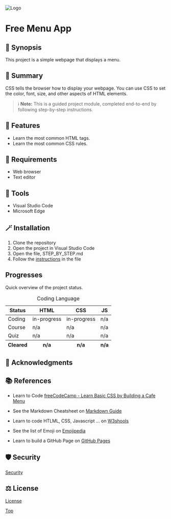 ![Logo](banner.png)


#  Free Menu App

## 💭 Synopsis

This project is a simple webpage that displays a menu.

## 📝 Summary

CSS tells the browser how to display your webpage. You can use CSS to set the color, font, size, and other aspects of HTML elements.


> ℹ️ **Note:** This is a guided project module, completed end-to-end by following step-by-step instructions. 

## 🧩 Features

- Learn the most common HTML tags.
- Learn the most common CSS rules.


## 🔧 Requirements

- Web browser
- Text editor

## 🧰 Tools

- Visual Studio Code
- Microsoft Edge

## 🪄 Installation

1. Clone the repository
2. Open the project in Visual Studio Code
3. Open the file, STEP_BY_STEP.md
4. Follow the [instructions](STEP_BY_STEP.md) in the file


## Progresses

Quick overview of the project status.
<table>
    <caption> Coding Language </caption>
    <thead>
         <tr><th>Status</th><th>HTML</th><th>CSS</th><th>JS </th></tr>
    </thead>
    <tbody>
        <tr><td>Coding</td><td>in-progress</td><td>in-progress</td><td>n/a</td></tr>
        <tr><td>Course</td><td>n/a</td><td>n/a</td><td>n/a</td></tr>
        <tr><td>Quiz</td><td>n/a</td><td>n/a</td><td>n/a</td></tr>
    </tbody>
    <tfoot>
        <tr><th>Cleared</th><th>n/a</th><th>n/a</th><th>n/a</th></tr>
    </tfoot>
</table>

## 🤝 Acknowledgments

## 📚 References

- Learn to Code [freeCodeCamp - Learn Basic CSS by Building a Cafe Menu ](https://www.freecodecamp.org/learn/2022/responsive-web-design/learn-basic-css-by-building-a-cafe-menu "From the Front-End Developer Roadmap")

- See the Markdown Cheatsheet on [Markdown Guide](www.markdownguide.org "Reference website about Markdown Language.")

- Learn to code HTLML, CSS, Javascript ... on [W3shools](www.w3schools.com "World's largest web developer site.")

- See the list of Emoji on [Emojipedia](http://www.emojipedia.org "Emoji reference site.") 

- Learn to build a GitHub Page on [GitHub Pages](https://tomcam.github.io/least-github-pages/ "The Least You Need to Know About GitHub Pages")

## 🛡️ Security
[Security](SECURITY)

## ⚖️ License

[License](LICENSE)

<a href="#">Top</a>